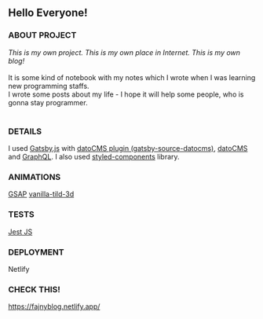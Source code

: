 ## Hello Everyone! <br>
### ABOUT PROJECT <br>

<i>This is my own project. This is my own place in Internet. This is my own blog! </i><br>
<br>
It is some kind of notebook with my notes which I wrote when I was learning new programming staffs. <br>
I wrote some posts about my life - I hope it will help some people, who is gonna stay programmer. <br>
<br>

### DETAILS <br>

I used <a href="https://gatsbyjs.com">Gatsby.js</a> with <a href="https://www.gatsbyjs.com/plugins/gatsby-source-datocms/">datoCMS plugin (gatsby-source-datocms)</a>, <a href="https://www.datocms.com/">datoCMS</a> and <a href="https://graphql.org/">GraphQL</a>.
I also used <a href="https://styled-components.com/">styled-components</a> library.

### ANIMATIONS
<a href="https://greensock.com/gsap/">GSAP<a>
<a href="https://micku7zu.github.io/vanilla-tilt.js/">vanilla-tild-3d<a>

### TESTS
<a href="https://jestjs.io/">Jest JS<a>

### DEPLOYMENT
Netlify

### CHECK THIS!
<a href="https://fajnyblog.netlify.app/">https://fajnyblog.netlify.app/<a>